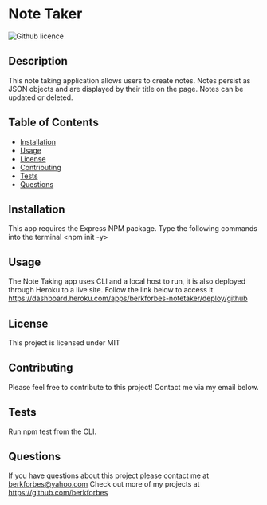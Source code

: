 # Note Taker
  ![Github licence](https://img.shields.io/badge/license-MIT-blue.svg)
  
  ## Description
  This note taking application allows users to create notes. Notes persist as JSON objects and are displayed by their title on the page. Notes can be updated or deleted. 

  ## Table of Contents
  - [Installation](#installation)
  - [Usage](#usage)
  - [License](#license)
  - [Contributing](#contributions)
  - [Tests](#tests)
  - [Questions](#questions)
  

  ## Installation
  This app requires the Express NPM package. Type the following commands into the terminal
  <npm init -y>
  <npm install express> 

  ## Usage
  The Note Taking app uses CLI and a local host to run, it is also deployed through Heroku to a live site. Follow the link below to access it.
  https://dashboard.heroku.com/apps/berkforbes-notetaker/deploy/github

  ## License
  This project is licensed under MIT

  ## Contributing
  Please feel free to contribute to this project! Contact me via my email below. 

  ## Tests
  Run npm test from the CLI.

  ## Questions
  If you have questions about this project please contact me at berkforbes@yahoo.com
  Check out more of my projects at https://github.com/berkforbes
  
